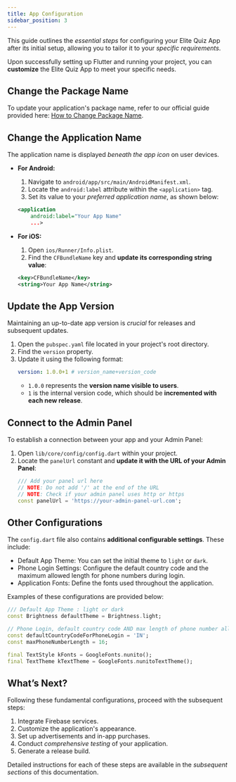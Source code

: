 ```yaml
---
title: App Configuration
sidebar_position: 3
---
```


This guide outlines the *essential steps* for configuring your Elite Quiz App after its initial setup, allowing you to tailor it to your *specific requirements*.

Upon successfully setting up Flutter and running your project, you can **customize** the Elite Quiz App to meet your specific needs.

## Change the Package Name

To update your application's package name, refer to our official guide provided here: [How to Change Package Name](https://wrteam-in.github.io/common_app_doc/GeneralSettings/packagename).

## Change the Application Name

The application name is displayed *beneath the app icon* on user devices.

  * **For Android:**

    1.  Navigate to `android/app/src/main/AndroidManifest.xml`.
    2.  Locate the `android:label` attribute within the `<application>` tag.
    3.  Set its value to your *preferred application name*, as shown below:

    <!-- end list -->

    ```xml
    <application
        android:label="Your App Name"
        ...>
    ```

  * **For iOS:**

    1.  Open `ios/Runner/Info.plist`.
    2.  Find the `CFBundleName` key and **update its corresponding string value**:

    <!-- end list -->

    ```xml
    <key>CFBundleName</key>
    <string>Your App Name</string>
    ```

## Update the App Version

Maintaining an up-to-date app version is *crucial* for releases and subsequent updates.

1.  Open the `pubspec.yaml` file located in your project's root directory.
2.  Find the `version` property.
3.  Update it using the following format:
    ```yaml
    version: 1.0.0+1 # version_name+version_code
    ```
      * `1.0.0` represents the **version name visible to users**.
      * `1` is the internal version code, which should be **incremented with each new release**.

## Connect to the Admin Panel

To establish a connection between your app and your Admin Panel:

1.  Open `lib/core/config/config.dart` within your project.
2.  Locate the `panelUrl` constant and **update it with the URL of your Admin Panel**:
    ```dart
    /// Add your panel url here
    // NOTE: Do not add '/' at the end of the URL
    // NOTE: Check if your admin panel uses http or https
    const panelUrl = 'https://your-admin-panel-url.com';
    ```

## Other Configurations

The `config.dart` file also contains **additional configurable settings**. These include:

  * Default App Theme: You can set the initial theme to `light` or `dark`.
  * Phone Login Settings: Configure the default country code and the maximum allowed length for phone numbers during login.
  * Application Fonts: Define the fonts used throughout the application.

Examples of these configurations are provided below:

```dart
/// Default App Theme : light or dark
const Brightness defaultTheme = Brightness.light;

// Phone Login, default country code AND max length of phone number allowed
const defaultCountryCodeForPhoneLogin = 'IN';
const maxPhoneNumberLength = 16;

final TextStyle kFonts = GoogleFonts.nunito();
final TextTheme kTextTheme = GoogleFonts.nunitoTextTheme();
```

## What’s Next?

Following these fundamental configurations, proceed with the subsequent steps:

1.  Integrate Firebase services.
2.  Customize the application's appearance.
3.  Set up advertisements and in-app purchases.
4.  Conduct *comprehensive testing* of your application.
5.  Generate a release build.

Detailed instructions for each of these steps are available in the *subsequent sections* of this documentation.